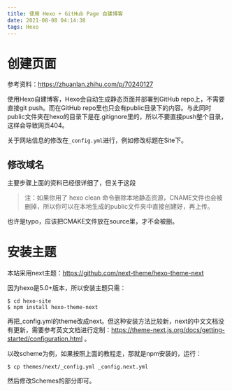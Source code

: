 ```yaml
---
title: 使用 Hexo + GitHub Page 自建博客
date: 2021-08-08 04:14:38
tags: Hexo
---
```


# 创建页面

参考资料：https://zhuanlan.zhihu.com/p/70240127

使用Hexo自建博客，Hexo会自动生成静态页面并部署到GitHub repo上，不需要直接git push。而在GitHub repo里也只会有public目录下的内容。与此同时public文件夹在hexo的目录下是在.gitignore里的，所以不要直接push整个目录，这样会导致网页404。

关于网站信息的修改在`_config.yml`进行，例如修改标题在Site下。

## 修改域名

主要步骤上面的资料已经很详细了，但关于这段

>注：如果你用了 hexo clean 命令删除本地静态资源，CNAME文件也会被删掉，所以你可以在本地生成的public文件夹中直接创建好，再上传。

也许是typo，应该把CMAKE文件放在source里，才不会被删。

# 安装主题

本站采用next主题：https://github.com/next-theme/hexo-theme-next

因为hexo是5.0+版本，所以安装主题只需：

```
$ cd hexo-site
$ npm install hexo-theme-next
```
再把_config.yml的theme改成next。但这种安装方法比较新，next的中文文档没有更新，需要参考英文文档进行定制：https://theme-next.js.org/docs/getting-started/configuration.html 。

以改scheme为例，如果按照上面的教程走，那就是npm安装的，运行：
```
$ cp themes/next/_config.yml _config.next.yml
```
然后修改Schemes的部分即可。